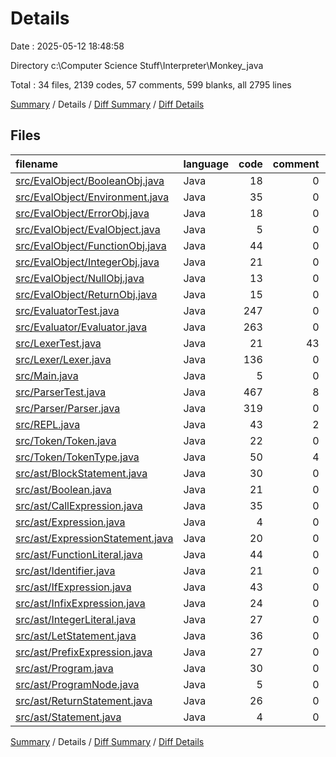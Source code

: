 # Details

Date : 2025-05-12 18:48:58

Directory c:\\Computer Science Stuff\\Interpreter\\Monkey_java

Total : 34 files,  2139 codes, 57 comments, 599 blanks, all 2795 lines

[Summary](results.md) / Details / [Diff Summary](diff.md) / [Diff Details](diff-details.md)

## Files
| filename | language | code | comment | blank | total |
| :--- | :--- | ---: | ---: | ---: | ---: |
| [src/EvalObject/BooleanObj.java](/src/EvalObject/BooleanObj.java) | Java | 18 | 0 | 8 | 26 |
| [src/EvalObject/Environment.java](/src/EvalObject/Environment.java) | Java | 35 | 0 | 14 | 49 |
| [src/EvalObject/ErrorObj.java](/src/EvalObject/ErrorObj.java) | Java | 18 | 0 | 8 | 26 |
| [src/EvalObject/EvalObject.java](/src/EvalObject/EvalObject.java) | Java | 5 | 0 | 4 | 9 |
| [src/EvalObject/FunctionObj.java](/src/EvalObject/FunctionObj.java) | Java | 44 | 0 | 14 | 58 |
| [src/EvalObject/IntegerObj.java](/src/EvalObject/IntegerObj.java) | Java | 21 | 0 | 10 | 31 |
| [src/EvalObject/NullObj.java](/src/EvalObject/NullObj.java) | Java | 13 | 0 | 6 | 19 |
| [src/EvalObject/ReturnObj.java](/src/EvalObject/ReturnObj.java) | Java | 15 | 0 | 8 | 23 |
| [src/EvaluatorTest.java](/src/EvaluatorTest.java) | Java | 247 | 0 | 54 | 301 |
| [src/Evaluator/Evaluator.java](/src/Evaluator/Evaluator.java) | Java | 263 | 0 | 37 | 300 |
| [src/LexerTest.java](/src/LexerTest.java) | Java | 21 | 43 | 11 | 75 |
| [src/Lexer/Lexer.java](/src/Lexer/Lexer.java) | Java | 136 | 0 | 22 | 158 |
| [src/Main.java](/src/Main.java) | Java | 5 | 0 | 4 | 9 |
| [src/ParserTest.java](/src/ParserTest.java) | Java | 467 | 8 | 149 | 624 |
| [src/Parser/Parser.java](/src/Parser/Parser.java) | Java | 319 | 0 | 68 | 387 |
| [src/REPL.java](/src/REPL.java) | Java | 43 | 2 | 9 | 54 |
| [src/Token/Token.java](/src/Token/Token.java) | Java | 22 | 0 | 8 | 30 |
| [src/Token/TokenType.java](/src/Token/TokenType.java) | Java | 50 | 4 | 16 | 70 |
| [src/ast/BlockStatement.java](/src/ast/BlockStatement.java) | Java | 30 | 0 | 10 | 40 |
| [src/ast/Boolean.java](/src/ast/Boolean.java) | Java | 21 | 0 | 10 | 31 |
| [src/ast/CallExpression.java](/src/ast/CallExpression.java) | Java | 35 | 0 | 9 | 44 |
| [src/ast/Expression.java](/src/ast/Expression.java) | Java | 4 | 0 | 3 | 7 |
| [src/ast/ExpressionStatement.java](/src/ast/ExpressionStatement.java) | Java | 20 | 0 | 9 | 29 |
| [src/ast/FunctionLiteral.java](/src/ast/FunctionLiteral.java) | Java | 44 | 0 | 13 | 57 |
| [src/ast/Identifier.java](/src/ast/Identifier.java) | Java | 21 | 0 | 9 | 30 |
| [src/ast/IfExpression.java](/src/ast/IfExpression.java) | Java | 43 | 0 | 13 | 56 |
| [src/ast/InfixExpression.java](/src/ast/InfixExpression.java) | Java | 24 | 0 | 9 | 33 |
| [src/ast/IntegerLiteral.java](/src/ast/IntegerLiteral.java) | Java | 27 | 0 | 11 | 38 |
| [src/ast/LetStatement.java](/src/ast/LetStatement.java) | Java | 36 | 0 | 11 | 47 |
| [src/ast/PrefixExpression.java](/src/ast/PrefixExpression.java) | Java | 27 | 0 | 11 | 38 |
| [src/ast/Program.java](/src/ast/Program.java) | Java | 30 | 0 | 10 | 40 |
| [src/ast/ProgramNode.java](/src/ast/ProgramNode.java) | Java | 5 | 0 | 4 | 9 |
| [src/ast/ReturnStatement.java](/src/ast/ReturnStatement.java) | Java | 26 | 0 | 14 | 40 |
| [src/ast/Statement.java](/src/ast/Statement.java) | Java | 4 | 0 | 3 | 7 |

[Summary](results.md) / Details / [Diff Summary](diff.md) / [Diff Details](diff-details.md)